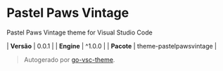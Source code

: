# Pastel Paws Vintage

Pastel Paws Vintage theme for Visual Studio Code

| **Versão** | 0.0.1 |
| **Engine** | ^1.0.0 |
| **Pacote** | theme-pastelpawsvintage |

> Autogerado por [go-vsc-theme](https://github.com/natalbu/go-vsc-theme).
